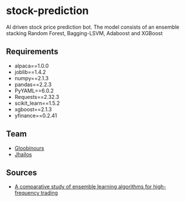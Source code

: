 # stock-prediction

AI driven stock price prediction bot. The model consists of an ensemble stacking Random Forest, Bagging-LSVM, Adaboost and XGBoost

## Requirements
- alpaca==1.0.0
- joblib==1.4.2
- numpy==2.1.3
- pandas==2.2.3
- PyYAML==6.0.2
- Requests==2.32.3
- scikit_learn==1.5.2
- xgboost==2.1.3
- yfinance==0.2.41

## Team

- [Gloobinours](https://github.com/Gloobinours)
- [Jhailos](https://github.com/Jhailos)

## Sources
- [A comparative study of ensemble learning algorithms for high-frequency trading](https://www.sciencedirect.com/science/article/pii/S2468227624001066#tbl0002)